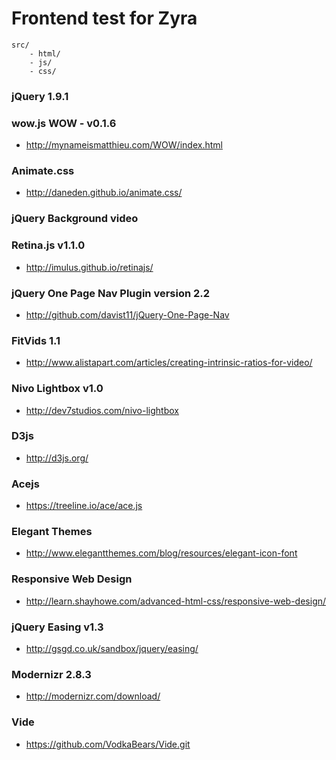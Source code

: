 Frontend test for Zyra
===============

```
src/
    - html/
    - js/
    - css/
```

### jQuery 1.9.1

### wow.js WOW - v0.1.6
-   http://mynameismatthieu.com/WOW/index.html

### Animate.css
-   http://daneden.github.io/animate.css/

### jQuery Background video

### Retina.js v1.1.0
-   http://imulus.github.io/retinajs/

### jQuery One Page Nav Plugin version 2.2
-   http://github.com/davist11/jQuery-One-Page-Nav

### FitVids 1.1
-   http://www.alistapart.com/articles/creating-intrinsic-ratios-for-video/

### Nivo Lightbox v1.0
-   http://dev7studios.com/nivo-lightbox

### D3js
-   http://d3js.org/

### Acejs
-   https://treeline.io/ace/ace.js

### Elegant Themes
-   http://www.elegantthemes.com/blog/resources/elegant-icon-font

### Responsive Web Design
-   http://learn.shayhowe.com/advanced-html-css/responsive-web-design/

### jQuery Easing v1.3
-   http://gsgd.co.uk/sandbox/jquery/easing/

### Modernizr 2.8.3
-   http://modernizr.com/download/

### Vide
-   https://github.com/VodkaBears/Vide.git
